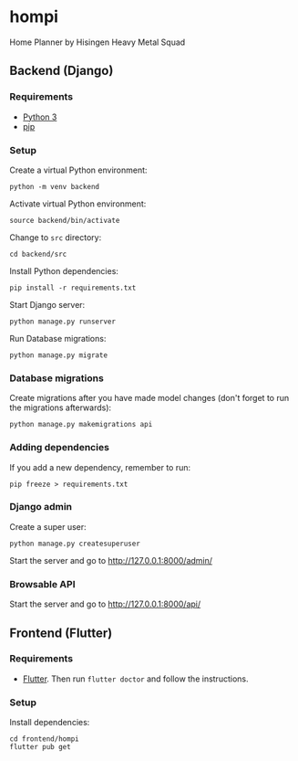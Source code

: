 # hompi
Home Planner by Hisingen Heavy Metal Squad

## Backend (Django)
### Requirements
* [Python 3](https://www.python.org/downloads/)
* [pip](https://pip.pypa.io/en/stable/installing/)

### Setup

Create a virtual Python environment:

    python -m venv backend

Activate virtual Python environment:

    source backend/bin/activate

Change to `src` directory:

    cd backend/src

Install Python dependencies:

    pip install -r requirements.txt

Start Django server:

    python manage.py runserver

Run Database migrations:

    python manage.py migrate

### Database migrations

Create migrations after you have made model changes (don't forget to run the migrations afterwards):

    python manage.py makemigrations api

### Adding dependencies
If you add a new dependency, remember to run:

    pip freeze > requirements.txt

### Django admin

Create a super user:

    python manage.py createsuperuser

Start the server and go to http://127.0.0.1:8000/admin/

### Browsable API
Start the server and go to http://127.0.0.1:8000/api/

## Frontend (Flutter)

### Requirements

* [Flutter](https://flutter.dev/docs/get-started/install). Then run `flutter doctor` and follow the instructions.
### Setup

Install dependencies:

    cd frontend/hompi
    flutter pub get
